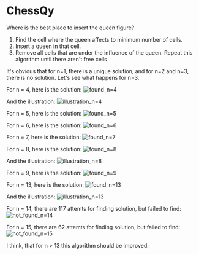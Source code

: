 # ChessQy

Where is the best place to insert the queen figure?

1) Find the cell where the queen affects to minimum number of cells.
2) Insert a queen in that cell.
3) Remove all cells that are under the influence of the queen.
Repeat this algorithm until there aren't free cells

It's obvious that for n=1, there is a unique solution, and for n=2 and n=3, there is no solution.
Let's see what happens for n>3.

For n = 4, here is the solution:
![found_n=4](https://github.com/haykagha/ChessQy/assets/50166655/f5bb8bee-e8d1-4d29-9faf-031b0aeb794b)

And the illustration:
![illustration_n=4](https://github.com/haykagha/ChessQy/assets/50166655/5bbf3163-472d-4f15-ac01-0d082d1309f5)

For n = 5, here is the solution:
![found_n=5](https://github.com/haykagha/ChessQy/assets/50166655/451ebb69-c915-4200-adeb-b545c3920b83)

For n = 6, here is the solution:
![found_n=6](https://github.com/haykagha/ChessQy/assets/50166655/65d824f1-c200-4ec8-8215-421608da19d2)

For n = 7, here is the solution:
![found_n=7](https://github.com/haykagha/ChessQy/assets/50166655/c9007f11-44cc-470c-a073-298ba3d8f2c7)

For n = 8, here is the solution:
![found_n=8](https://github.com/haykagha/ChessQy/assets/50166655/f0fc9dee-a88b-4cbf-8ec7-a5a007896b7b)

And the illustration:
![illustration_n=8](https://github.com/haykagha/ChessQy/assets/50166655/149eee75-74c2-4075-bd36-3d305d8acb9b)

For n = 9, here is the solution:
![found_n=9](https://github.com/haykagha/ChessQy/assets/50166655/86deafc1-4875-4550-9b5c-68b957d1b039)

For n = 13, here is the solution:
![found_n=13](https://github.com/haykagha/ChessQy/assets/50166655/e152f752-d3d3-454d-9c66-cf04d03cde40)

And the illustration:
![illustration_n=13](https://github.com/haykagha/ChessQy/assets/50166655/94f65cb7-ab29-4b40-b19e-9fdad5ec7db3)

For n = 14, there are 117 attemts for finding solution, but failed to find:
![not_found_n=14](https://github.com/haykagha/ChessQy/assets/50166655/172e8033-e2fb-4455-87b4-a2ff9d5a804a)

For n = 15, there are 62 attemts for finding solution, but failed to find:
![not_found_n=15](https://github.com/haykagha/ChessQy/assets/50166655/843742b2-fefe-4d8d-a8cd-42762759f298)

I think, that for n > 13 this algorithm should be improved.


